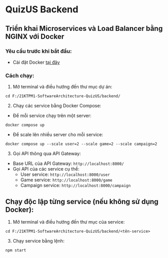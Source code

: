 # QuizUS Backend

## Triển khai Microservices và Load Balancer bằng NGINX với Docker
### Yêu cầu trước khi bắt đầu:
* Cài đặt Docker [tại đây](https://www.docker.com/)
### Cách chạy:
1. Mở terminal và điều hướng đến thư mục dự án:
```shell
cd F:/21KTPM1-SoftwareArchitecture-QuizUS/backend/
```
2. Chạy các service bằng Docker Compose:
* Để mỗi service chạy trên một server:
```shell
docker compose up
```
* Để scale lên nhiều server cho mỗi service:
```shell
docker compose up --scale user=2 --scale game=2 --scale campaign=2
```
3. Gọi API thông qua API Gateway:
* Base URL của API Gateway: `http://localhost:8000/`
* Gọi API của các service cụ thể:
  * User service: `http://localhost:8000/user`
  * Game service: `http://localhost:8000/game`
  * Campaign service: `http://localhost:8000/campaign`

## Chạy độc lập từng service (nếu không sử dụng Docker):
1. Mở terminal và điều hướng đến thư mục của service:
```shell
cd F:/21KTPM1-SoftwareArchitecture-QuizUS/backend/<tên-service>
```
3. Chạy service bằng lệnh:
```shell
npm start
```
